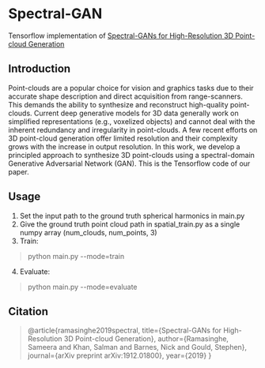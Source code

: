 # Spectral-GAN

Tensorflow implementation of [Spectral-GANs for High-Resolution 3D Point-cloud Generation](https://arxiv.org/pdf/1912.01800.pdf)



## Introduction

Point-clouds are a popular choice for vision and graphics tasks due to their accurate shape description and direct acquisition from range-scanners. This demands the ability to synthesize and reconstruct high-quality point-clouds. Current deep generative models for 3D data generally work on simplified representations (e.g.,  voxelized objects) and cannot deal with the inherent redundancy and irregularity in point-clouds.  A few recent efforts on 3D point-cloud generation offer limited resolution and their complexity grows with the increase in output resolution. In this work, we develop a principled approach to synthesize 3D point-clouds using a spectral-domain Generative Adversarial Network (GAN). This is the Tensorflow code of our paper.

## Usage

1. Set the input path to the ground truth spherical harmonics in main.py
2. Give the ground truth point cloud path in spatial_train.py as a single numpy array (num_clouds, num_points, 3)
3. Train:
> python main.py --mode=train
4. Evaluate:
> python main.py --mode=evaluate

## Citation

>@article{ramasinghe2019spectral,
  title={Spectral-GANs for High-Resolution 3D Point-cloud Generation},
  author={Ramasinghe, Sameera and Khan, Salman and Barnes, Nick and Gould, Stephen},
  journal={arXiv preprint arXiv:1912.01800},
  year={2019}
}
